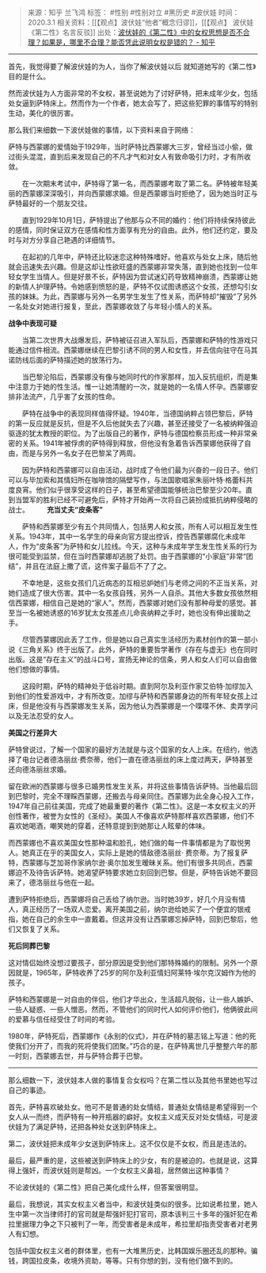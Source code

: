 > 来源：知乎 兰飞鸿
> 标签： #性别 #性别对立 #黑历史 #波伏娃 
> 时间：2020.3.1
> 相关资料：[[【观点】波伏娃“他者”概念归谬]]，[[【观点】 波伏娃《第二性》名言反驳]]
> 出处：[波伏娃的《第二性》中的女权思想是否不合理？如果是，哪里不合理？能否凭此说明女权是错的？ - 知乎](https://www.zhihu.com/question/374981080/answer/1046994555?utm_campaign=shareopn&utm_medium=social&utm_oi=636468377439440896&utm_psn=1599496369969975296&utm_source=wechat_session)
***
首先，我觉得要了解波伏娃的为人，当你了解波伏娃以后 就知道她写的《第二性》目的是什么。

然而波伏娃为人方面非常的不女权，甚至说她为了讨好萨特，把未成年少女，包括处女逼到萨特床上。然而作为一个作者，她太会写了，把这些犯罪的事情写的特别生动，美化的很厉害。

那么我们来细数一下波伏娃做的事情，以下资料来自于网络：

萨特与西蒙娜的爱情始于1929年，当时萨特比西蒙娜大三岁，曾经当过小偷，做过街头混混，直到后来发现自己的不凡才气和对女人有致命吸引力时，才有所收敛。

　　在一次期末考试中，萨特得了第一名，而西蒙娜考取了第二名。萨特被年轻美丽的西蒙娜深深吸引，并向西蒙娜求婚。但是西蒙娜当时拒绝了，因为她当时正与萨特最好的一个朋友交往。

　　直到1929年10月1日，萨特提出了他那与众不同的婚约：他们将持续保持彼此的感情，同时保证双方在感情和性方面享有充分的自由。此外，他们还约定，要及时与对方分享自己艳遇的详细情节。

　　在起初的几年中，萨特还比较迷恋这种特殊嗜好。他喜欢与处女上床，随后他就会迅速失去兴趣。但是这却让性欲旺盛的西蒙娜非常失落，直到她也找到一位年轻女学生当情人。但是好景不长，萨特因为尝试迷幻药导致精神崩溃，西蒙娜让她的新情人护理萨特。令她感到愤怒的是，萨特不仅试图诱惑这个女孩，还想勾引女孩的妹妹。为此，西蒙娜与另外一名男学生发生了性关系，而萨特却“摧毁”了另外一名处女对她进行报复，至此，西蒙娜收敛了与年轻小情人的关系。　　

**战争中表现可疑**

　　当第二次世界大战爆发后，萨特被征召进入军队后，西蒙娜和萨特的性游戏只能通过信件相流。西蒙娜继续在巴黎引诱不同的男人和女性，并去信向驻守在马其诺防线后面的萨特描述她的放荡行为。

　　当巴黎沦陷后，西蒙娜没有像与她同时代的作家那样，加入反抗组织，而是集中注意力于她的性生活。惟一让她清醒的一次，就是她的一名情人怀孕。西蒙娜安排非法流产，几乎害了女孩的性命。

　　萨特在战争中的表现同样值得怀疑。1940年，当德国纳粹占领巴黎后，萨特的第一反应就是反抗，但是不久后他就失去了兴趣，甚至还接受了一名被纳粹强迫驱逐的犹太教授的职位。为了出版自己的著作，萨特与德国检察员形成一种非常亲密的关系。1941年被俘虏的萨特得到释放，但他没有急着告诉西蒙娜他获得了自由，而是与另外一名女子在巴黎呆了两周。

　　因为萨特和西蒙娜可以自由活动，战时成了令他们最为兴奋的一段日子。他们可以与毕加索和其情妇所在咖啡馆的隔壁写作，与法国歌唱家朱丽叶特·格蕾科共度良宵。他们似乎很享受这样的日子，甚至希望德国能够统治巴黎至少20年。直到当盟军的胜利已经不可避免后，萨特才开始再一次将自己装扮成抵抗纳粹侵略的战士。
　　
**充当丈夫“皮条客”**

　　萨特和西蒙娜至少有五个共同情人，包括男人和女孩，所有人可以相互发生性关系。1943年，其中一名学生的母亲向官方提出控诉，控告西蒙娜腐化未成年人，作为“皮条客”为萨特和女儿拉线。今天，这种与未成年学生发生性关系的行为很可能受到监禁，但在当时西蒙娜却逃脱了处罚。由于西蒙娜的“小家庭”非常“团结”，并且在法庭上撒了谎，这件案子最后不了了之。

　　不幸地是，这些女孩们几近病态的互相忌妒她们与老师之间的不正当关系，对她们造成了很大伤害。其中一名女孩自残，另外一人自杀。其他大多数女孩依然相信西蒙娜，相信自己是她的“家人”。然而，西蒙娜对她们没有那种母爱的感觉。甚至当一名被她诱惑的16岁犹太女孩差点儿命丧纳粹之手时，她也没有伸出援助之手。

　　尽管西蒙娜因此丢了工作，但是她以自己真实生活经历为素材创作的第一部小说《三角关系》终于出版了。此外，萨特的重要哲学著作《存在与虚无》也在同时出版。这是“存在主义”的战斗口号，宣扬无神论的信条，男人和女人们可以自由做他们想做的事情。

　　这段时期，萨特的精神处于低谷时期。直到阿尔及利亚作家艾伯特·加缪加入到他们的性爱游戏中，才有所改变。加缪与萨特和西蒙娜身边的所有年轻女孩上过床，但是他没有与西蒙娜发生关系，因为他认为西蒙娜是一个喋喋不休、卖弄学问以及无法忍受的女人。

**美国之行差异大**

萨特曾说过，了解一个国家的最好方法就是与这个国家的女人上床。在纽约，他选择了电台记者德洛丽丝·费奈蒂，他们一直在德洛丽丝的床上度过两天，萨特甚至还向德洛丽丝求婚。

留在欧洲的西蒙娜与很多已婚男性发生关系，并将这些事情告诉萨特。当他最后回到巴黎时，完全不理睬西蒙娜，还搬去与母亲同住。西蒙娜为此全身心投入工作，1947年自己前往美国，完成了她最重要的著作《第二性》。这是一本女权主义的开创性著作，被誉为女性的《圣经》。美国人不像喜欢萨特那样喜欢西蒙娜，他们不喜欢她喝酒，嘲笑她的穿着，还特意提到到她那让人眩晕的体味。

而西蒙娜也不喜欢美国女性那种温和脸孔，她们做的每一件事情都是为了取悦男人。她真正在乎的美国女人，实际上是她的情敌德洛丽丝· 费奈蒂。为了报复萨特，西蒙娜与芝加哥作家纳尔逊·奥尔加发生暧昧关系。他们有很多共同点，西蒙娜迫不及待告诉萨特。她渴望萨特要求她立刻回到巴黎。但是，萨特告诉她不要回来了，德洛丽丝与他在一起。

遭到萨特拒绝后，西蒙娜将自己丢给了纳尔逊。当时她39岁，好几个月没有情人，真正经历了一场双人恋爱。离开美国之前，纳尔逊给她买了一个便宜的银戒指，她在自己的余生中一直戴着。但这并没有让西蒙娜忘掉萨特，回到巴黎后，他们又恢复了关系。

**死后同葬巴黎**

这对情侣始终没想过要孩子，部分原因是受到他们那特殊婚约的限制。另外一个原因就是，1965年，萨特收养了25岁的阿尔及利亚情妇阿莱特·埃尔克汉姆作为他的孩子。

萨特和西蒙娜是一对自由的伴侣，他们才华出众，生活超凡脱俗，让一些人嫉妒、一些人疑惑、一些人憎恶。然而，不管他们的同时代人如何评价他们，他俩彼此间的爱慕与信任经受住了时间的考验。

1980年，萨特死后，西蒙娜作《永别的仪式》，并在萨特的墓志铭上写道：他的死使我们分开了，而我的死将使我们团聚。”巧合的是，在萨特离世几乎整整六年的那一时刻，西蒙娜去世，并与萨特合葬于巴黎。

  

---

那么细数一下，波伏娃本人做的事情复合女权吗？在第二性以及其他书里她也写过自己的事迹。

首先，萨特喜欢破处女。他可不是普通的处女情结，普通处女情结是希望得到一个女人从一而终，而萨特有一种开瓶器的癖好。女权主义成天反对处女情结，可是波伏娃为了满足萨特，还把各种处女送到萨特床上。

第二，波伏娃把未成年少女送到萨特床上。这不仅仅是不女权，而且是违法的。

最后，最严重的是，这些被送到萨特床上的少女，有的是被迫的。也就是说，这算得上强奸，而波伏娃则是帮凶。一个女权主义鼻祖，居然做出这种事情？

不论波伏娃的《第二性》把自己美化成什么样，但答案很明显。

最后，我想说，其实女权主义者当中，和波伏娃类似的很多。比如说希拉里，她人生中第一次当律师打的官司就是帮强奸犯打官司，原本该判三十多年的强奸犯在希拉里据理力争之下只被判了一年，而受害者是未成年，希拉里却指责受害者对老男人有幻想。

包括中国女权主义者的群体里，也有一大堆黑历史，比韩国娱乐圈还乱的那种。骗钱，跨国拉皮条，收境外资助，等等。只有你想的到，没有他们做不到的。